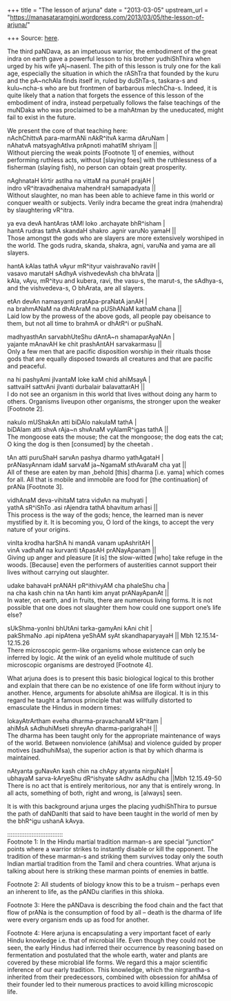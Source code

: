 +++
title = "The lesson of arjuna"
date = "2013-03-05"
upstream_url = "https://manasataramgini.wordpress.com/2013/03/05/the-lesson-of-arjuna/"

+++
Source: [here](https://manasataramgini.wordpress.com/2013/03/05/the-lesson-of-arjuna/).

The third paNDava, as an impetuous warrior, the embodiment of the great
indra on earth gave a powerful lesson to his brother yudhiShThira when
urged by his wife yAj\~nasenI. The pith of this lesson is truly one for
the kali age, especially the situation in which the rAShTra that founded
by the kuru and the pA\~nchAla finds itself in, ruled by duShTa-s,
taskara-s and kulu\~ncha-s who are but frontmen of barbarous mlechCha-s.
Indeed, it is quite likely that a nation that forgets the essence of
this lesson of the embodiment of indra, instead perpetually follows the
false teachings of the muNDaka who was proclaimed to be a mahAtman by
the uneducated, might fail to exist in the future.

We present the core of that teaching here:  
nAchChittvA para-marmANi nAkR^itvA karma dAruNam \|  
nAhatvA matsyaghAtIva prApnoti mahatIM shriyam \|\|  
Without piercing the weak points \[Footnote 1\] of enemies, without
performing ruthless acts, without \[slaying foes\] with the ruthlessness
of a fisherman (slaying fish), no person can obtain great prosperity.

nAghnataH kIrtir astIha na vittaM na punaH prajAH \|  
indro vR^itravadhenaiva mahendraH samapadyata \|\|  
Without slaughter, no man has been able to achieve fame in this world or
conquer wealth or subjects. Verily indra became the great indra
(mahendra) by slaughtering vR^itra.

ya eva devA hantAras tAMl loko .archayate bhR^isham \|  
hantA rudras tathA skandaH shakro .agnir varuNo yamaH \|\|  
Those amongst the gods who are slayers are more extensively worshiped in
the world. The gods rudra, skanda, shakra, agni, varuNa and yama are all
slayers.

hantA kAlas tathA vAyur mR^ityur vaishravaNo raviH \|  
vasavo marutaH sAdhyA vishvedevAsh cha bhArata \|\|  
kAla, vAyu, mR^ityu and kubera, ravi, the vasu-s, the marut-s, the
sAdhya-s, and the vishvedeva-s, O bhArata, are all slayers.

etAn devAn namasyanti pratApa-praNatA janAH \|  
na brahmANaM na dhAtAraM na pUShANaM kathaM chana \|\|  
Laid low by the prowess of the above gods, all people pay obeisance to
them, but not all time to brahmA or dhAtR^i or puShaN.

madhyasthAn sarvabhUteShu dAntA\~n shamaparAyaNAn \|  
yajante mAnavAH ke chit prashAntAH sarvakarmasu \|\|  
Only a few men that are pacific disposition worship in their rituals
those gods that are equally disposed towards all creatures and that are
pacific and peaceful.

na hi pashyAmi jIvantaM loke kaM chid ahiMsayA \|  
sattvaiH sattvAni jIvanti durbalair balavattarAH \|\|  
I do not see an organism in this world that lives without doing any harm
to others. Organisms liveupon other organisms, the stronger upon the
weaker \[Footnote 2\].

nakulo mUShakAn atti biDAlo nakulaM tathA \|  
biDAlam atti shvA rAja\~n shvAnaM vyAlamR^igas tathA \|\|  
The mongoose eats the mouse; the cat the mongoose; the dog eats the cat;
O king the dog is then \[consumed\] by the cheetah .

tAn atti puruShaH sarvAn pashya dharmo yathAgataH \|  
prANasyAnnam idaM sarvaM ja\~NgamaM sthAvaraM cha yat \|\|  
All of these are eaten by man ,behold \[this\] dharma \[i.e. yama\]
which comes for all. All that is mobile and immobile are food for \[the
continuation\] of prANa \[Footnote 3\].

vidhAnaM deva-vihitaM tatra vidvAn na muhyati \|  
yathA sR^iShTo .asi rAjendra tathA bhavitum arhasi \|\|  
This process is the way of the gods; hence, the learned man is never
mystified by it. It is becoming you, O lord of the kings, to accept the
very nature of your origins.

vinIta krodha harShA hi mandA vanam upAshritAH \|  
vinA vadhaM na kurvanti tApasAH prANayApanam \|\|  
Giving up anger and pleasure \[it is\] the slow-witted \[who\] take
refuge in the woods. \[Because\] even the performers of austerities
cannot support their lives without carrying out slaughter.

udake bahavaH prANAH pR^ithivyAM cha phaleShu cha \|  
na cha kash chin na tAn hanti kim anyat prANayApanAt \|\|  
In water, on earth, and in fruits, there are numerous living forms. It
is not possible that one does not slaughter them how could one support
one’s life else?

sUkShma-yonIni bhUtAni tarka-gamyAni kAni chit \|  
pakShmaNo .api nipAtena yeShAM syAt skandhaparyayaH \|\| Mbh
12.15.14-12.15.26  
There microscopic germ-like organisms whose existence can only be
inferred by logic. At the wink of an eyelid whole multitude of such
microscopic organisms are destroyed \[Footnote 4\].

What arjuna does is to present this basic biological logical to this
brother and explain that there can be no existence of one life form
without injury to another. Hence, arguments for absolute ahiMsa are
illogical. It is in this regard he taught a famous principle that was
willfully distorted to emasculate the Hindus in modern times:

lokayAtrArtham eveha dharma-pravachanaM kR^itam \|  
ahiMsA sAdhuhiMseti shreyAn dharma-parigrahaH \|\|  
The dharma has been taught only for the appropriate maintenance of ways
of the world. Between nonviolence (ahiMsa) and violence guided by proper
motives (sadhuhiMsa), the superior action is that by which dharma is
maintained.

nAtyanta guNavAn kash chin na chApy atyanta nirguNaH \|  
ubhayaM sarva-kAryeShu dR^ishyate sAdhv asAdhu cha \|\|Mbh
12.15.49-50  
There is no act that is entirely meritorious, nor any that is entirely
wrong. In all acts, something of both, right and wrong, is \[always\]
seen.

It is with this background arjuna urges the placing yudhiShThira to
pursue the path of daNDanIti that said to have been taught in the world
of men by the bhR^igu ushanA kAvya.

::::::::::::::::::::::::::::::::  
Footnote 1: In the Hindu martial tradition marman-s are special
“junction” points where a warrior strikes to instantly disable or kill
the opponent. The tradition of these marman-s and striking them survives
today only the south Indian martial tradition from the Tamil and chera
countries. What arjuna is talking about here is striking these marman
points of enemies in battle.

Footnote 2: All students of biology know this to be a truism – perhaps
even an inherent to life, as the pANDu clarifies in this shloka.

Footnote 3: Here the pANDava is describing the food chain and the fact
that flow of prANa is the consumption of food by all – death is the
dharma of life were every organism ends up as food for another.

Footnote 4: Here arjuna is encapsulating a very important facet of early
Hindu knowledge i.e. that of microbial life. Even though they could not
be seen, the early Hindus had inferred their occurrence by reasoning
based on fermentation and postulated that the whole earth, water and
plants are covered by these microbial life forms. We regard this a major
scientific inference of our early tradition. This knowledge, which the
nirgrantha-s inherited from their predecessors, combined with obsession
for ahiMsa of their founder led to their numerous practices to avoid
killing microscopic life.

